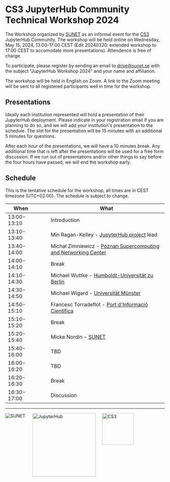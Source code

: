 # CS3 JupyterHub Community Technical Workshop 2024

The Workshop organized by [SUNET](https://sunet.se) as an informal event for the [CS3](https://www.cs3community.org/) JupyterHub Community.
The workshop will be held online on Wednesday, May 15, 2024, 13:00-17:00 CEST (Edit 20240320: extended workshop to 17:00 CEST to accomodate more presentations). Attendence is free of charge.

To participate, please register by sending an email to [drive@sunet.se](mailto:drive@sunet.se) with the subject "JupyterHub Workshop 2024" and your name and affiliation.

The workshop will be held in English on Zoom. A link to the Zoom meeting will be sent to all registered participants well in time for the workshop.

## Presentations

Ideally each institution represented will hold a presentation of their JupyterHub deployment.
Please indicate in your registration email if you are planning to do so, and we will add your institution's presentation to the schedule.
The slot for the presentation will be 15 minutes with an additional 5 minutes for questions.

After each hour of the presentations, we will have a 10 minutes break. Any additional time that is left after the presentations will be used for a free form discussion.
If we run out of presentations and/or other things to say before the four hours have passed, we will end the workshop early.

## Schedule

This is the tentative schedule for the workshop, all times are in CEST timezone (UTC+02:00). The schedule is subject to change.

| When |&nbsp;&nbsp;&nbsp;&nbsp;&nbsp;|What |
| --- | --- | --- |
| 13:00-13:10 |  | Introduction |
| 13:10-13:40 |  | Min Ragan-Kelley - [JupyterHub project](https://jupyter.org/hub) lead |
| 13:40-14:00 |  | Michał Zimniewicz - [Poznan Supercomputing and Networking Center](https://psnc.pl/) |
| 14:00-14:10 |  | Break |
| 14:10-14:30 |  | Michael Wuttke - [Humboldt-Universität zu Berlin](https://www.hu-berlin.de/en) |
| 14:30-14:50 |  | Michael Wigard - [Universität Münster](https://www.uni-muenster.de/en) |
| 14:50-15:10 |  | Francesc Torradeflot - [Port d'Informació Científica](https://www.pic.es/) |
| 15:10-15:20 |  | Break |
| 15:20-15:40 |  | Micke Nordin - [SUNET](https://sunet.se/en) |
| 15:40-16:00 |  | TBD |
| 16:00-16:20 |  | TBD |
| 16:20-16:30 |  | Break |
| 16:30-17:00 |  | Discussion |
---
<img src="/assets/sunet.svg" alt="SUNET" style="vertical-align: text-top;hight: 100px;" align="left"/>&nbsp;&nbsp;&nbsp;&nbsp;&nbsp;<img src="/assets/hublogo.svg" alt="JupyterHub" style="vertical-align: text-top;width: 200px;" align="middle"/>&nbsp;&nbsp;&nbsp;&nbsp;&nbsp;<img src="/assets/cs3-logo.png" alt="CS3" style="vertical-align: text-top; height:100px;" align="middle"/>

